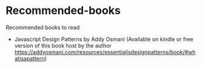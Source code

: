 # Recommended-books
Recommended books to read
 * Javascript Design Patterns by Addy Osmani (Available on kindle or free version of this book host by the author  https://addyosmani.com/resources/essentialjsdesignpatterns/book/#whatisapattern)
